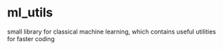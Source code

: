 # ml_utils
small library for classical machine learning, which contains useful utilities for faster coding
